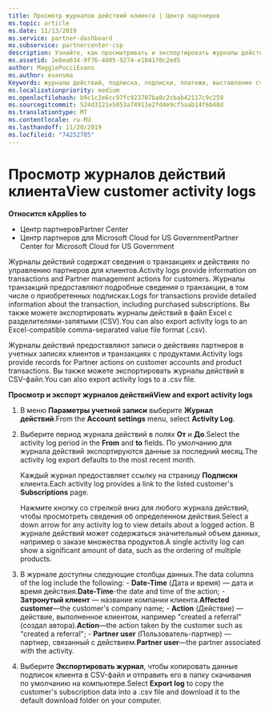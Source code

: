 ```yaml
---
title: Просмотр журналов действий клиента | Центр партнеров
ms.topic: article
ms.date: 11/13/2019
ms.service: partner-dashboard
ms.subservice: partnercenter-csp
description: Узнайте, как просматривать и экспортировать журналы действий, чтобы получить представление о транзакциях учетной записи клиента и других действиях по управлению партнерами, связанных с клиентом.
ms.assetid: 2e8ea634-9f76-4005-9274-e104170c2ed5
author: MaggiePucciEvans
ms.author: evansma
Keywords: журналы действий, подписка, подписки, платежи, выставление счетов, транзакции
ms.localizationpriority: medium
ms.openlocfilehash: b9c1c2e6cc97fc923707ba8c2cbab42117c9c259
ms.sourcegitcommit: 524d3121e5053a74911e2fd4e9cf5aab14f6b48d
ms.translationtype: MT
ms.contentlocale: ru-RU
ms.lasthandoff: 11/20/2019
ms.locfileid: "74252705"
---
```

# <a name="view-customer-activity-logs"></a><span data-ttu-id="c5069-104">Просмотр журналов действий клиента</span><span class="sxs-lookup"><span data-stu-id="c5069-104">View customer activity logs</span></span>

<span data-ttu-id="c5069-105">**Относится к**</span><span class="sxs-lookup"><span data-stu-id="c5069-105">**Applies to**</span></span>

-  <span data-ttu-id="c5069-106">Центр партнеров</span><span class="sxs-lookup"><span data-stu-id="c5069-106">Partner Center</span></span>
-  <span data-ttu-id="c5069-107">Центр партнеров для Microsoft Cloud for US Government</span><span class="sxs-lookup"><span data-stu-id="c5069-107">Partner Center for Microsoft Cloud for US Government</span></span>


<span data-ttu-id="c5069-108">Журналы действий содержат сведения о транзакциях и действиях по управлению партнеров для клиентов.</span><span class="sxs-lookup"><span data-stu-id="c5069-108">Activity logs provide information on transactions and Partner management actions for customers.</span></span> <span data-ttu-id="c5069-109">Журналы транзакций предоставляют подробные сведения о транзакции, в том числе о приобретенных подписках.</span><span class="sxs-lookup"><span data-stu-id="c5069-109">Logs for transactions provide detailed information about the transaction, including purchased subscriptions.</span></span> <span data-ttu-id="c5069-110">Вы также можете экспортировать журналы действий в файл Excel с разделителями-запятыми (CSV).</span><span class="sxs-lookup"><span data-stu-id="c5069-110">You can also export activity logs to an Excel-compatible comma-separated value file format (.csv).</span></span>

<span data-ttu-id="c5069-111">Журналы действий предоставляют записи о действиях партнеров в учетных записях клиентов и транзакциях с продуктами.</span><span class="sxs-lookup"><span data-stu-id="c5069-111">Activity logs provide records for Partner actions on customer accounts and product transactions.</span></span> <span data-ttu-id="c5069-112">Вы также можете экспортировать журналы действий в CSV-файл.</span><span class="sxs-lookup"><span data-stu-id="c5069-112">You can also export activity logs to a .csv file.</span></span>

<span data-ttu-id="c5069-113">**Просмотр и экспорт журналов действий**</span><span class="sxs-lookup"><span data-stu-id="c5069-113">**View and export activity logs**</span></span>

1.  <span data-ttu-id="c5069-114">В меню **Параметры учетной записи** выберите **Журнал действий**.</span><span class="sxs-lookup"><span data-stu-id="c5069-114">From the **Account settings** menu, select **Activity Log**.</span></span>
2.  <span data-ttu-id="c5069-115">Выберите период журнала действий в полях **От** и **До**.</span><span class="sxs-lookup"><span data-stu-id="c5069-115">Select the activity log period in the **From** and **to** fields.</span></span> <span data-ttu-id="c5069-116">По умолчанию для журнала действий экспортируются данные за последний месяц.</span><span class="sxs-lookup"><span data-stu-id="c5069-116">The activity log export defaults to the most recent month.</span></span>

    <span data-ttu-id="c5069-117">Каждый журнал предоставляет ссылку на страницу **Подписки** клиента.</span><span class="sxs-lookup"><span data-stu-id="c5069-117">Each activity log provides a link to the listed customer's **Subscriptions** page.</span></span>

    <span data-ttu-id="c5069-118">Нажмите кнопку со стрелкой вниз для любого журнала действий, чтобы просмотреть сведения об определенном действия.</span><span class="sxs-lookup"><span data-stu-id="c5069-118">Select a down arrow for any activity log to view details about a logged action.</span></span> <span data-ttu-id="c5069-119">В журнале действий может содержаться значительный объем данных, например о заказе множества продуктов.</span><span class="sxs-lookup"><span data-stu-id="c5069-119">A single activity log can show a significant amount of data, such as the ordering of multiple products.</span></span>

3.   <span data-ttu-id="c5069-120">В журнале доступны следующие столбцы данных.</span><span class="sxs-lookup"><span data-stu-id="c5069-120">The data columns of the log include the following:</span></span>
    -   <span data-ttu-id="c5069-121">**Date-Time** (Дата и время) — дата и время действия.</span><span class="sxs-lookup"><span data-stu-id="c5069-121">**Date-Time**-the date and time of the action;</span></span>
    -   <span data-ttu-id="c5069-122">**Затронутый клиент** — название компании клиента.</span><span class="sxs-lookup"><span data-stu-id="c5069-122">**Affected customer**—the customer's company name;</span></span>
    -   <span data-ttu-id="c5069-123">**Action** (Действие) — действие, выполненное клиентом, например "created a referral" (создал автора).</span><span class="sxs-lookup"><span data-stu-id="c5069-123">**Action**—the action taken by the customer such as "created a referral";</span></span>
    -   <span data-ttu-id="c5069-124">**Partner user** (Пользователь-партнер) — партнер, связанный с действием.</span><span class="sxs-lookup"><span data-stu-id="c5069-124">**Partner user**—the partner associated with the activity.</span></span>

4.  <span data-ttu-id="c5069-125">Выберите **Экспортировать журнал**, чтобы копировать данные подписок клиента в CSV-файл и отправить его в папку скачивания по умолчанию на компьютере.</span><span class="sxs-lookup"><span data-stu-id="c5069-125">Select **Export log** to copy the customer's subscription data into a .csv file and download it to the default download folder on your computer.</span></span>
    
 

 



